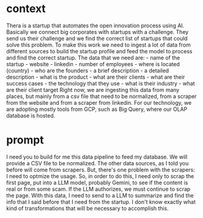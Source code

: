 # context
Thera is a startup that automates the open innovation process using AI. Basically we connect big corporates with startups with a challenge. They send us their challenge and we find the correct list of startups that could solve this problem. 
To make this work we need to ingest a lot of data from different sources to build the startup profile and feed the model to process and find the correct startup. The data that we need are:
    - name of the startup
    - website
    - linkedin
    - number of employees
    - where is located (country)
    - who are the founders
    - a brief description
    - a detailed description
    - what is the product
    - what are their clients
    - what are their success cases
    - the technology that they use
    - what is their industry
    - what are their client target
Right now, we are ingesting this data from many places, but mainly from a csv file that need to be normalized, from a scraper from the website and from a scraper from linkedin.
For our technology, we are adopting mostly tools from GCP, such as Big Query, where our OLAP database is hosted. 
# prompt
I need you to build for me this data pipeline to feed my database. We will provide a CSV file to be normalized. The other data sources, as I told you before will come from scrapers.
But, there's one problem with the scrapers: I need to optmize the usage. So, in order to do this, I need only to scrap the first page, put into a LLM model, probably Gemini, to see if the content is real or from some scam. If the LLM authorizes, we must continue to scrap the page. 
With this data, I need to send to a LLM to summarize and find the info that I said before that I need from the startup.
I don't know exactly what kind of transformations that will be necessary to accomplish this. 